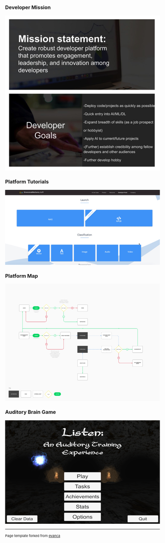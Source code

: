 ### Developer Mission ### 

[![Image](images/DevExperienceImg.jpg?raw=true)](https://ddavis-100.github.io/UX_Portfolio/projects/DevMission)


### Platform Tutorials ### 

[![Image](images/DevTutorialsImg.png?raw=true)](https://ddavis-100.github.io/UX_Portfolio/projects/PlatformTutorials)


### Platform Map ###

[![Image](images/1*i00wc9Mn7C-DwEi4BZtsPw.png?raw=true)](https://ddavis-100.github.io/UX_Portfolio/projects/PlatformMap)


### Auditory Brain Game ###

[![Image](images/AudBrainGame.jpg?raw=true)](https://ddavis-100.github.io/UX_Portfolio/projects/AudBrainGame)

---
<p style="font-size:11px">Page template forked from <a href="https://github.com/evanca/quick-portfolio">evanca</a></p>
<!-- Remove above link if you don't want to attibute -->
